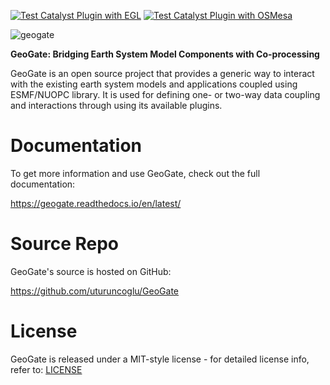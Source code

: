 [![Test Catalyst Plugin with EGL](https://github.com/uturuncoglu/GeoGate/actions/workflows/test_catalyst_egl.yaml/badge.svg)](https://github.com/uturuncoglu/GeoGate/actions/workflows/test_catalyst_egl.yaml)
[![Test Catalyst Plugin with OSMesa](https://github.com/uturuncoglu/GeoGate/actions/workflows/test_catalyst_osmesa.yaml/badge.svg)](https://github.com/uturuncoglu/GeoGate/actions/workflows/test_catalyst_osmesa.yaml)

![geogate](https://github.com/user-attachments/assets/f0a728b0-3626-4f51-873b-822069702402)

**GeoGate: Bridging Earth System Model Components with Co-processing**

GeoGate is an open source project that provides a generic way to interact with the existing earth system models and applications coupled using ESMF/NUOPC library. It is used for defining one- or two-way data coupling and interactions through using its available plugins.

Documentation
=============

To get more information and use GeoGate, check out the full documentation:

https://geogate.readthedocs.io/en/latest/

Source Repo
===========

GeoGate's source is hosted on GitHub:

https://github.com/uturuncoglu/GeoGate

License
=======

GeoGate is released under a MIT-style license - for detailed license info, refer to: [LICENSE](/LICENSE)
